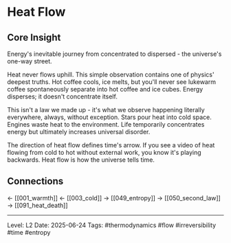 # Heat Flow

## Core Insight
Energy's inevitable journey from concentrated to dispersed - the universe's one-way street.

Heat never flows uphill. This simple observation contains one of physics' deepest truths. Hot coffee cools, ice melts, but you'll never see lukewarm coffee spontaneously separate into hot coffee and ice cubes. Energy disperses; it doesn't concentrate itself.

This isn't a law we made up - it's what we observe happening literally everywhere, always, without exception. Stars pour heat into cold space. Engines waste heat to the environment. Life temporarily concentrates energy but ultimately increases universal disorder.

The direction of heat flow defines time's arrow. If you see a video of heat flowing from cold to hot without external work, you know it's playing backwards. Heat flow is how the universe tells time.

## Connections
← [[001_warmth]]
← [[003_cold]]
→ [[049_entropy]]
→ [[050_second_law]]
→ [[091_heat_death]]

---
Level: L2
Date: 2025-06-24
Tags: #thermodynamics #flow #irreversibility #time #entropy